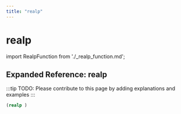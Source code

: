 ```yaml
---
title: "realp"
---
```


# realp

import RealpFunction from './_realp_function.md';

<RealpFunction />

## Expanded Reference: realp

:::tip
TODO: Please contribute to this page by adding explanations and examples
:::

```lisp
(realp )
```

